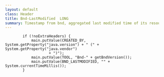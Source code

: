 ```yaml
---
layout: default
class: Header
title: Bnd-LastModified  LONG
summary: Timestamp from bnd, aggregated last modified time of its resources 
---
```


			if (!noExtraHeaders) {
				main.putValue(CREATED_BY, System.getProperty("java.version") + " (" + System.getProperty("java.vendor")
						+ ")");
				main.putValue(TOOL, "Bnd-" + getBndVersion());
				main.putValue(BND_LASTMODIFIED, "" + System.currentTimeMillis());
			}

